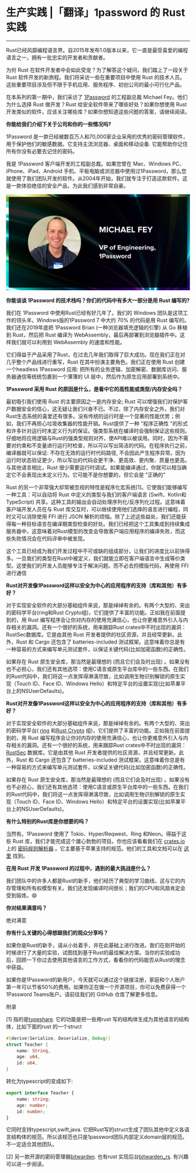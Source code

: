 # 生产实践 |「翻译」1password 的 Rust 实践

---


Rust已经风靡编程语言界。自2015年发布1.0版本以来，它一直是最受喜爱的编程语言之一，拥有一批忠实的开发者和贡献者。

为何 Rust 在软件开发者中会如此受宠？为了解答这个疑问，我们踏上了一段关于 Rust 软件开发的新旅程。我们将采访一些在重要项目中使用 Rust 的技术人员。这些重要项目涉及但不限于手机应用、服务程序、初创公司的最小可行化产品。

在本系列的第一期中，我们采访了 [1Password](https://1password.com/) 的工程副总裁 Michael Fey。他们为什么选择 Rust 做开发？Rust 给安全软件带来了哪些好处？如果你想使用 Rust 开发类似的软件，应该关注哪些库？如果你想知道这些问题的答案，请继续阅读。

**你能给我们介绍下关于公司和你的一些情况吗?**

1Password 是一款已经被数百万人和70,000家企业采用的优秀的密码管理软件，用于保护他们的敏感数据。它支持主流浏览器、桌面和移动设备. 它能帮助你记住所有你没有必要去记住的密码。

我是 1Password 客户端开发的工程副总裁。如果您曾在 Mac、Windows PC、iPhone、iPad、Android 手机、平板电脑或浏览器中使用过1Password，那么您就使用了我们团队开发的软件。从2004年开始，我们就专注于打造这款软件。这是一款体验绝佳的安全产品，为此我们感到非常自豪。

![](../image/password.jpg)

**你能谈谈 1Password 的技术栈吗？你们的代码中有多大一部分是用 Rust 编写的?**

我们在 1Password 中使用Rust已经有好几年了。我们的 Windows 团队是这项工作的领头羊。Windows版的1Password 7 中大约 70% 的代码是用 Rust 编写的。我们还在2019年底把 1Password Brian (一种浏览器填充逻辑的引擎) 从 Go 移植到 Rust，然后把 Rust 编译为 WebAssembly，最后再部署到浏览器插件中。这样我们就可以利用到 WebAssembly 的速度和性能。

它们得益于产品采用了Rust，在过去几年我们取得了巨大成功。现在我们正在对几乎整个产品线进行重写，Rust 在其中扮演主要角色。我们正在使用 Rust 创建一个headless 1Password 应用: 把所有的业务逻辑、加密解密、数据库访问、服务器通信等统统包裹到一个薄薄的 UI 层中，然后作为原生应用部署到系统中。

**1Password 采用 Rust 的原因是什么，是看中它的高性能或类型/内存安全吗？**

最初吸引我们使用 Rust 的主要原因之一是内存安全; Rust 可以增强我们对保护客户数据安全的信心，这无疑让我们兴奋不已。不过，除了内存安全之外，我们对Rust生态系统的喜爱还有很多。没有传统的运行时是一个显著的性能优势；例如，我们不再担心垃圾收集器的性能开销。Rust提供了一种 "程序正确性 "的形式和许多针对运行时未定义行为的保证。强类型系统在编译时会强制保证这些规则。仔细地将应用逻辑与Rust的强类型规则对齐，使API难以被误用。同时，因为不需要对约束和不变量进行运行时检查，所以可以写出简洁的代码。在程序执行之前，编译器就可以保证: 不存在无效的运行时代码路径, 不会因此产生程序异常。因为运行时状态验证更少，所以写出的代码会更干净、更高效、更内聚、质量也更高。与其他语言相比，Rust 很少需要运行时调试。如果能编译通过，你就可以相当确定它不会表现出未定义行为。它可能不是你想要的，但它会是 "正确的"

Rust 的另一个非常强大却常被忽视的特性是程序化宏系统[1]。它使我们能够编写一种工具：可以自动将 Rust 中定义的类型与我们的客户端语言 (Swift、Kotlin和 TypeScript) 共享。这种工具的输出会自动处理序列化/反序列化过程。这意味着客户端开发人员在与 Rust 库交互时，可以继续使用他们选择的语言进行编程，同时又可以消除使用 FFI 进行 JSON 解析的烦恼。除了上述这些益处，我们还能获得每一种目标语言在编译期类型检查的好处。我们已经把这个工具集成到持续集成服务器中，这意味着对Rust模型的改变会导致客户端应用程序的编译失败，而这些失败情况会在代码评审中被发现。

这个工具已经成为我们开发过程中不可或缺的组成部分，让我们的进度比以前快得多。一旦我们的类型在Rust中被定义，我们就能立即在客户端语言中生成等价类型。这使我们的开发人员能够专注于解决问题。而不必去捋模版代码，再使用 FFI 进行通信

**Rust对开发像1Password这样以安全为中心的应用程序的支持（库和其他）有多好？**

对于实现安全软件的大部分基础组件来说，那是绰绰有余的。有两个大型的、突出的密码学平台(ring和Rust Crypto组)，它们提供了丰富的功能。正如我在前面提到的，用 Rust 编写程序会让你对内存的使用充满信心，也让你更难意外引入与内存相关的漏洞。还有一个很好的系统，用来跟踪Rust crates中不时出现的漏洞：RustSec数据库。它是由其他 Rust 开发者提供的社区资源，并且经常更新。此外，Rust 和 Cargo 还包含了 batteries-included 测试框架。这意味着你总是有一种容易的方式来编写单元测试套件，以保证关键代码(比如加密函数)的正确性。

如果存在 Rust 原生安全库，那当然是最理想的 (而且它们会及时出现) 。如果没有也不必担心，我们还有其他选项：使用C语言或原生平台库中的一些东西。在我们的Rust代码中，我们将这一点发挥得淋漓尽致，比如调用生物识别解锁的原生实现（Touch ID、Face ID、Windows Hello）和特定平台的设置实现(比如苹果平台上的NSUserDefaults)。

**Rust对开发像1Password这样以安全为中心的应用程序的支持（库和其他）有多好？**

对于实现安全软件的大部分基础组件来说，那是绰绰有余的。有两个大型的、突出的密码学平台( [ring](https://github.com/briansmith/ring)  和[Rust Crypto](https://github.com/RustCrypto) 组)，它们提供了丰富的功能。正如我在前面提到的，用 Rust 编写程序会让你对内存的使用充满信心，也让你更难意外引入与内存相关的漏洞。还有一个很好的系统，用来跟踪Rust crates中不时出现的漏洞：[RustSec](https://rustsec.org/) 数据库。它是由其他 Rust 开发者提供的社区资源，并且经常更新。此外，Rust 和 Cargo 还包含了 batteries-included 测试框架。这意味着你总是有一种容易的方式来编写单元测试套件，以保证关键代码(比如加密函数)的正确性。

如果存在 Rust 原生安全库，那当然是最理想的 (而且它们会及时出现) 。如果没有也不必担心，我们还有其他选项：使用C语言或原生平台库中的一些东西。在我们的Rust代码中，我们将这一点发挥得淋漓尽致，比如调用生物识别解锁的原生实现（Touch ID、Face ID、Windows Hello）和特定平台的设置实现(比如苹果平台上的NSUserDefaults)。

**有什么特别的Rust库是你想要的吗？**

当然有。1Password 使用了 Tokio、Hyper/Reqwest、Ring 和Neon。得益于这些 Rust 库，我们才能完成这个雄心勃勃的项目。你也应该看看我们在 [crates.io](http://crates.io/) 上的 [密码规则解析器](https://crates.io/crates/password-rules-parser)  。它主要基于苹果支持的规范。他们的工具和文档可以在 [这里](https://developer.apple.com/password-rules/) 找到。

**在用 Rust 开发 1Password 的过程中，遇到的最大挑战是什么？**

我们团队中的许多人都是Rust的新手，他们经历了典型的学习曲线，这与它的内存管理和所有权模型有关。我们还发现编译时间很长；我们的CPU和风扇肯定会受到锻炼。😄

**你对结果满意吗？**

绝对满意


**你有什么关键的心得想跟我们的观众分享吗？**

如果你是Rust的新手，请从小处着手，并在此基础上进行改进。我们在刚开始的时候进行了大量的实验，试图找到基于Rust的最佳解决方案。当你的实验成功后，回顾一下你过去使用其他语言的工作方式，看看你的代码能否从Rust的理念中获益。

如果你是1Password的新用户，今天就可以通过这个链接注册，家庭和个人账户第一年可以节省50%的费用。如果你正在做一个开源项目，你可以免费获得一个1Password Teams账户。请前往我们的 GitHub 仓库了解更多信息。

附录

[1]  指的是[typeshare](https://github.com/1Password/typeshare). 它的功能是把一些用rust 写的结构体生成为其他语言的结构体，比如下面的rust 的一个struct
```rust
#[derive(Serialize, Deserialize, Debug)]
struct Teacher {
    name: String,
    age: u64,
    id: u64,
}
```
转化为typescript的变成如下:

```typescript
export interface Teacher {
	name: string;
	age: number;
	id: number;
}
```

它同时支持typescript,swift,java. 它把Rust写的struct生成了团队其他中定义各语言结构体的规范。所以该规范也只是1password团队内部定义domain层的规范。不一定适合其他团队。

[2]  另一款开源的密码管理器[bitwarden](https://bitwarden.com/).  也有rust 实现后台[bitwarden_rs](https://github.com/dani-garcia/bitwarden_rs).  有兴趣可以进一步阅读。


